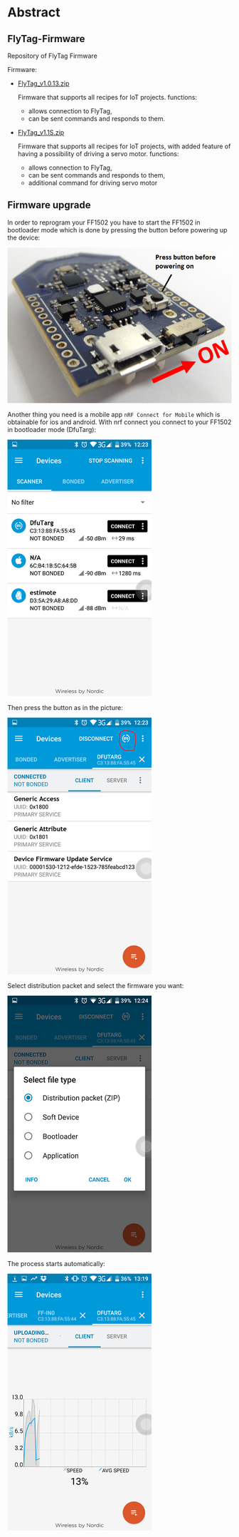 
# Abstract

## FlyTag-Firmware

Repository of FlyTag Firmware

Firmware:

* [FlyTag_v1.0.13.zip](FlyTag_v1.0.13.zip)

  Firmware that supports all recipes for IoT projects.
  functions:
	* allows connection to FlyTag,
	* can be sent commands and responds to them.

* [FlyTag_v1.1S.zip](FlyTag_v1.1S.zip)

  Firmware that supports all recipes for IoT projects,
  with added feature of having a possibility of driving a servo motor.
  functions:
	* allows connection to FlyTag,
	* can be sent commands and responds to them,
	* additional command for driving servo motor


## Firmware upgrade

In order to reprogram your FF1502 you have to start the FF1502 in bootloader mode which is done by pressing the button before powering up the device:

![](img/0.png)

Another thing you need is a mobile app `nRF Connect for Mobile` which is obtainable for ios and android. With nrf connect you connect to your FF1502 in bootloader mode (DfuTarg):

![](img/1.png)

Then press the button as in the picture:

![](img/2.png)

Select distribution packet and select the firmware you want:

![](img/3.png)


The process starts automatically:

![](img/5.png)





